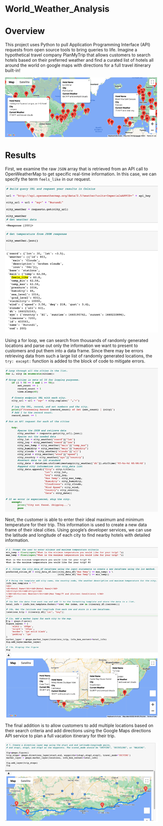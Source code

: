 # World_Weather_Analysis

# Overview

This project uses Python to pull Application Programming Interface (API)  requests from open source tools to bring queries to life.  Imagine a hypothetical travel company PlanMyTrip that allows customers to search hotels based on their preferred weather and find a curated list of hotels all around the world on google maps with directions for a full travel itinerary built-in! 

![map](images/WeatherPy_vacation_map.png)

# Results

First, we examine the raw `JSON` array that is retrieved from an API call to OpenWeatherMap to get specific real-time information.  In this case, we can specify the term `feels_like` in our request. 

![json](images/json_script.png)

Using a for loop, we can search from thousands of randomly generated locations and parse out only the information we want to present to customers and put them into a data frame.  Since there may be errors retrieving data from such a large list of randomly generated locations,  the `try: except:` function is added to the block of code to mitigate errors.  

![for_loop](images/for_loop.png)

Next, the customer is able to enter their ideal maximum and minimum temperature for their trip.  This information is used to create a new data frame of their ideal cities.  Using google’s developer services, we can use the latitude and longitude of each city to find nearby hotels with detailed information.

![search](images/search.png)
![coded_info](images/coded_infobox.png)

The final addition is to allow customers to add multiple locations based on their search criteria and add directions using the Google Maps directions API service to plan a full vacation itinerary for their trip.  

![coded directions](images/coded_directions.png)
